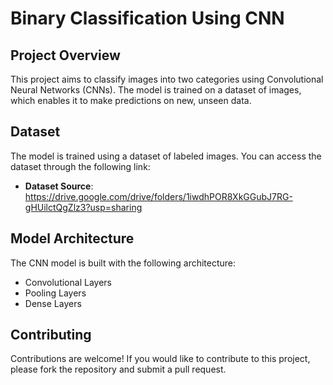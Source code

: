 # Binary Classification Using CNN


## Project Overview
This project aims to classify images into two categories using Convolutional Neural Networks (CNNs). The model is trained on a dataset of images, which enables it to make predictions on new, unseen data.


## Dataset
The model is trained using a dataset of labeled images. You can access the dataset through the following link:

- **Dataset Source**: https://drive.google.com/drive/folders/1iwdhPOR8XkGGubJ7RG-gHUilctQgZlz3?usp=sharing


## Model Architecture
The CNN model is built with the following architecture:
- Convolutional Layers
- Pooling Layers
- Dense Layers


## Contributing
Contributions are welcome! If you would like to contribute to this project, please fork the repository and submit a pull request. 
